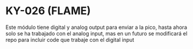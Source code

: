 # KY-026 (FLAME)

Este módulo tiene digital y analog output para enviar a la pico,
hasta ahora solo se ha trabajado con el analog input, mas en un futuro 
se modificará el repo para incluir code que trabaje con el digital input
